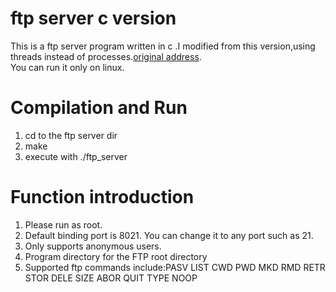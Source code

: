 # ftp server c version

This is a ftp server program written in c .I modified from this version,using threads instead of processes.[original address](https://github.com/Siim/ftp).  
You can run it only on linux. 

# Compilation and Run

1. cd to the ftp server dir
2. make
3. execute with ./ftp_server

# Function introduction
1. Please run as root.  
2. Default binding port is 8021. You can change it to any port such as 21.  
3. Only supports anonymous users.  
4. Program directory for the FTP root directory
5. Supported ftp commands include:PASV LIST CWD PWD MKD RMD RETR STOR DELE SIZE ABOR QUIT TYPE NOOP  
